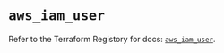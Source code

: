 # `aws_iam_user`

Refer to the Terraform Registory for docs: [`aws_iam_user`](https://registry.terraform.io/providers/hashicorp/aws/5.8.0/docs/resources/iam_user).
